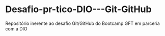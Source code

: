 # Desafio-pr-tico-DIO---Git-GitHub
Repositório inerente ao desafio Git/GitHub do Bootcamp GFT em parceria com a DIO
